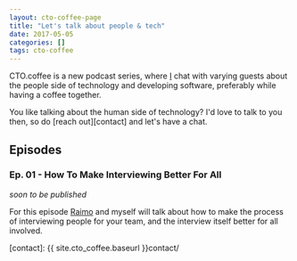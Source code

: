 ```yaml
---
layout: cto-coffee-page
title: "Let's talk about people & tech"
date: 2017-05-05
categories: []
tags: cto-coffee
---
```


CTO.coffee is a new podcast series, where [I][benjamin] chat with varying guests about the people side of technology and
developing software, preferably while having a coffee together.

You like talking about the human side of technology? I'd love to talk to you then, so do [reach out][contact] and let's
have a chat.

## Episodes

### Ep. 01 - How To Make Interviewing Better For All

_soon to be published_

For this episode [Raimo](https://twitter.com/rradczewski) and myself will talk about how to make the process of
interviewing people for your team, and the interview itself better for all involved.

[benjamin]: http://squeakyvessel.com/about/
[contact]:  {{ site.cto_coffee.baseurl }}contact/
